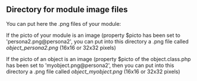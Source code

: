 
Directory for module image files
--------------------------------

You can put here the .png files of your module:


If the picto of your module is an image (property $picto has been set to 'persona2.png@persona2', you can put into this
directory a .png file called *object_persona2.png* (16x16 or 32x32 pixels)


If the picto of an object is an image (property $picto of the object.class.php has been set to 'myobject.png@persona2', then you can put into this
directory a .png file called *object_myobject.png* (16x16 or 32x32 pixels)


